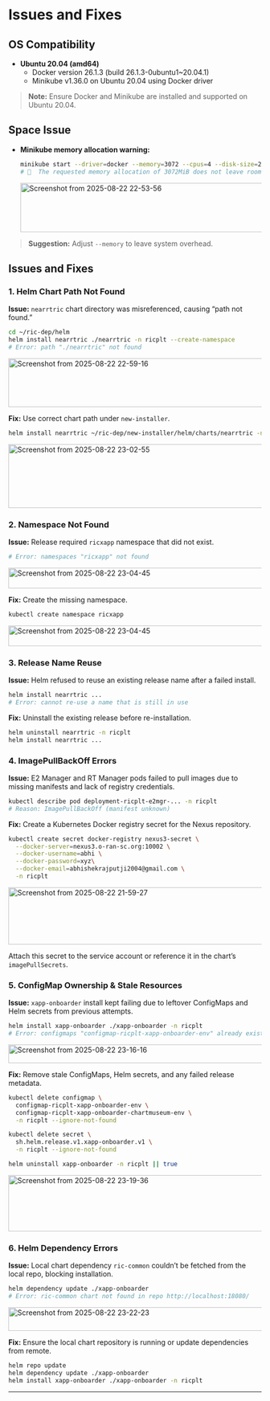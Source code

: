 # Issues and Fixes

## OS Compatibility

- **Ubuntu 20.04 (amd64)**
  - Docker version 26.1.3 (build 26.1.3-0ubuntu1~20.04.1)
  - Minikube v1.36.0 on Ubuntu 20.04 using Docker driver

> **Note:** Ensure Docker and Minikube are installed and supported on Ubuntu 20.04.

<!-- Add OS compatibility screenshot here -->

## Space Issue

- **Minikube memory allocation warning:**
  ```bash
  minikube start --driver=docker --memory=3072 --cpus=4 --disk-size=20g
  # 🧯  The requested memory allocation of 3072MiB does not leave room for system overhead...
  ```
  <img width="1431" height="98" alt="Screenshot from 2025-08-22 22-53-56" src="https://github.com/user-attachments/assets/78055f27-e931-4f7f-9d2b-1c168e7e11b6" />

  
> **Suggestion:** Adjust `--memory` to leave system overhead.

<!-- Add space issue screenshot here -->

## Issues and Fixes

### 1. Helm Chart Path Not Found

**Issue:** `nearrtric` chart directory was misreferenced, causing “path not found.”

```bash
cd ~/ric-dep/helm
helm install nearrtric ./nearrtric -n ricplt --create-namespace
# Error: path "./nearrtric" not found
```
<img width="1064" height="97" alt="Screenshot from 2025-08-22 22-59-16" src="https://github.com/user-attachments/assets/0a979c59-ca5b-48b9-a986-91c77374a3fa" />


**Fix:** Use correct chart path under `new-installer`.

```bash
helm install nearrtric ~/ric-dep/new-installer/helm/charts/nearrtric -n ricplt --create-namespace
```
<img width="1235" height="127" alt="Screenshot from 2025-08-22 23-02-55" src="https://github.com/user-attachments/assets/66735636-e268-47c9-9f0d-ffa09a185e4b" />


### 2. Namespace Not Found

**Issue:** Release required `ricxapp` namespace that did not exist.

```bash
# Error: namespaces "ricxapp" not found
```
<img width="1230" height="41" alt="Screenshot from 2025-08-22 23-04-45" src="https://github.com/user-attachments/assets/5d11ee21-2cab-4e69-af6a-ce17cb895a24" />

**Fix:** Create the missing namespace.

```bash
kubectl create namespace ricxapp
```
<img width="1230" height="41" alt="Screenshot from 2025-08-22 23-04-45" src="https://github.com/user-attachments/assets/12de7169-9ac8-4f1f-9a93-f3cf4125c6dd" />


### 3. Release Name Reuse

**Issue:** Helm refused to reuse an existing release name after a failed install.

```bash
helm install nearrtric ... 
# Error: cannot re-use a name that is still in use
```

**Fix:** Uninstall the existing release before re-installation.

```bash
helm uninstall nearrtric -n ricplt
helm install nearrtric ... 
```

### 4. ImagePullBackOff Errors

**Issue:** E2 Manager and RT Manager pods failed to pull images due to missing manifests and lack of registry credentials.

```bash
kubectl describe pod deployment-ricplt-e2mgr-... -n ricplt
# Reason: ImagePullBackOff (manifest unknown)
```

**Fix:** Create a Kubernetes Docker registry secret for the Nexus repository.

```bash
kubectl create secret docker-registry nexus3-secret \
  --docker-server=nexus3.o-ran-sc.org:10002 \
  --docker-username=abhi \
  --docker-password=xyz\
  --docker-email=abhishekrajputji2004@gmail.com \
  -n ricplt
```
<img width="869" height="114" alt="Screenshot from 2025-08-22 21-59-27" src="https://github.com/user-attachments/assets/69b62deb-4fad-462e-8ec3-471ccd6adffa" />

Attach this secret to the service account or reference it in the chart’s `imagePullSecrets`.

### 5. ConfigMap Ownership & Stale Resources

**Issue:** `xapp-onboarder` install kept failing due to leftover ConfigMaps and Helm secrets from previous attempts.

```bash
helm install xapp-onboarder ./xapp-onboarder -n ricplt
# Error: configmaps "configmap-ricplt-xapp-onboarder-env" already exists
```
<img width="1186" height="37" alt="Screenshot from 2025-08-22 23-16-16" src="https://github.com/user-attachments/assets/6292bf0d-322e-4d22-af68-53f47af22ecd" />


**Fix:** Remove stale ConfigMaps, Helm secrets, and any failed release metadata.

```bash
kubectl delete configmap \
  configmap-ricplt-xapp-onboarder-env \
  configmap-ricplt-xapp-onboarder-chartmuseum-env \
  -n ricplt --ignore-not-found

kubectl delete secret \
  sh.helm.release.v1.xapp-onboarder.v1 \
  -n ricplt --ignore-not-found

helm uninstall xapp-onboarder -n ricplt || true
```
<img width="1406" height="112" alt="Screenshot from 2025-08-22 23-19-36" src="https://github.com/user-attachments/assets/6bd61645-474c-4a86-b7fc-6ae75cf316c8" />

### 6. Helm Dependency Errors

**Issue:** Local chart dependency `ric-common` couldn’t be fetched from the local repo, blocking installation.

```bash
helm dependency update ./xapp-onboarder
# Error: ric-common chart not found in repo http://localhost:18080/
```
<img width="1290" height="47" alt="Screenshot from 2025-08-22 23-22-23" src="https://github.com/user-attachments/assets/3dfe7707-1727-4bf3-89d5-133af2eefa57" />

**Fix:** Ensure the local chart repository is running or update dependencies from remote.

```bash
helm repo update
helm dependency update ./xapp-onboarder
helm install xapp-onboarder ./xapp-onboarder -n ricplt
```

***


